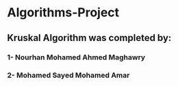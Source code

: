 # Algorithms-Project
## Kruskal Algorithm was completed by:
### 1- Nourhan Mohamed Ahmed Maghawry
### 2- Mohamed Sayed Mohamed Amar
